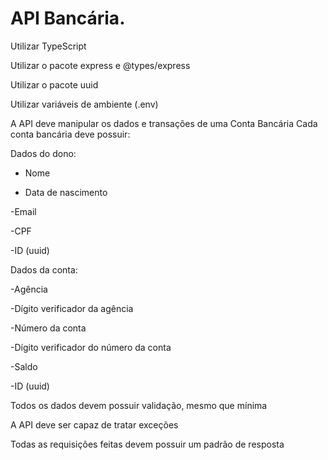 # API Bancária.

Utilizar TypeScript

Utilizar o pacote express e @types/express

Utilizar o pacote uuid

Utilizar variáveis de ambiente (.env)

A API deve manipular os dados e transações de uma Conta Bancária
Cada conta bancária deve possuir:

Dados do dono:

- Nome

- Data de nascimento

-Email

-CPF

-ID (uuid)

Dados da conta:

-Agência

-Dígito verificador da agência

-Número da conta

-Dígito verificador do número da conta

-Saldo

-ID (uuid)

Todos os dados devem possuir validação, mesmo que mínima

A API deve ser capaz de tratar exceções

Todas as requisições feitas devem possuir um padrão de resposta